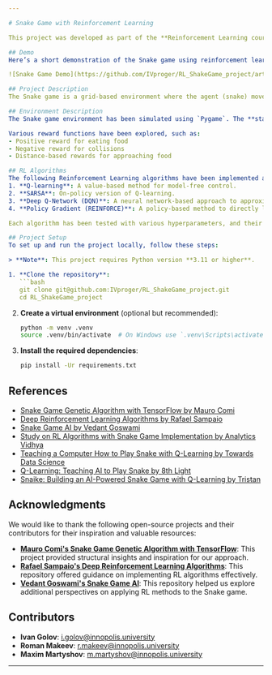 ```yaml
---

# Snake Game with Reinforcement Learning

This project was developed as part of the **Reinforcement Learning course at Innopolis University (2024)**. It focuses on applying different RL algorithms to emulate and solve the classic Snake game. The algorithms implemented include Q-learning, SARSA, Deep Q-Network (DQN), and Policy Gradient (REINFORCE). The goal is to optimize the agent (snake) to maximize its score while experimenting with various reward functions and comparing the effectiveness of each algorithm.

## Demo  
Here’s a short demonstration of the Snake game using reinforcement learning:  

![Snake Game Demo](https://github.com/IVproger/RL_ShakeGame_project/artifacts/demo.gif)

## Project Description
The Snake game is a grid-based environment where the agent (snake) moves to eat food while avoiding collisions with itself or the boundaries. The goal is to use RL techniques to teach the agent to maximize its score by strategically selecting actions (up, down, left, right). The project involves simulating the game environment and applying multiple RL algorithms to find the optimal solution for the snake's behavior.

## Environment Description
The Snake game environment has been simulated using `Pygame`. The **state space** is represented by the snake’s body position, the location of the food, and additional features such as the distance to walls or potential collisions. The **action space** consists of four discrete movements: up, down, left, and right.

Various reward functions have been explored, such as:
- Positive reward for eating food
- Negative reward for collisions
- Distance-based rewards for approaching food

## RL Algorithms
The following Reinforcement Learning algorithms have been implemented and compared in this project:
1. **Q-learning**: A value-based method for model-free control.
2. **SARSA**: On-policy version of Q-learning.
3. **Deep Q-Network (DQN)**: A neural network-based approach to approximate Q-values.
4. **Policy Gradient (REINFORCE)**: A policy-based method to directly learn the optimal policy.

Each algorithm has been tested with various hyperparameters, and their performance has been compared based on the agent’s ability to maximize the score in the Snake game.

## Project Setup
To set up and run the project locally, follow these steps:

> **Note**: This project requires Python version **3.11 or higher**.

1. **Clone the repository**:
   ```bash
   git clone git@github.com:IVproger/RL_ShakeGame_project.git
   cd RL_ShakeGame_project
   ```

2. **Create a virtual environment** (optional but recommended):
   ```bash
   python -m venv .venv
   source .venv/bin/activate  # On Windows use `.venv\Scripts\activate`
   ```

3. **Install the required dependencies**:
   ```bash
   pip install -Ur requirements.txt
   ```
   
## References  
- [Snake Game Genetic Algorithm with TensorFlow by Mauro Comi](https://github.com/maurock/snake-ga-tf/tree/master)  
- [Deep Reinforcement Learning Algorithms by Rafael Sampaio](https://github.com/Rafael1s/Deep-Reinforcement-Learning-Algorithms/tree/master)  
- [Snake Game AI by Vedant Goswami](https://github.com/vedantgoswami/SnakeGameAI/tree/main)  
- [Study on RL Algorithms with Snake Game Implementation by Analytics Vidhya](https://medium.com/analytics-vidhya/study-on-rl-algorithms-with-snake-game-implementation-36bcdfda1bd4)  
- [Teaching a Computer How to Play Snake with Q-Learning by Towards Data Science](https://towardsdatascience.com/teaching-a-computer-how-to-play-snake-with-q-learning-93d0a316ddc0)  
- [Q-Learning: Teaching AI to Play Snake by 8th Light](https://8thlight.com/insights/qlearning-teaching-ai-to-play-snake)  
- [Snaike: Building an AI-Powered Snake Game with Q-Learning by Tristan](https://medium.com/@tristan_4694/snaike-building-an-ai-powered-snake-game-with-q-learning-e146dc5ebd9c)  

## Acknowledgments  
We would like to thank the following open-source projects and their contributors for their inspiration and valuable resources:  
- **[Mauro Comi's Snake Game Genetic Algorithm with TensorFlow](https://github.com/maurock/snake-ga-tf)**: This project provided structural insights and inspiration for our approach.  
- **[Rafael Sampaio's Deep Reinforcement Learning Algorithms](https://github.com/Rafael1s/Deep-Reinforcement-Learning-Algorithms)**: This repository offered guidance on implementing RL algorithms effectively.  
- **[Vedant Goswami's Snake Game AI](https://github.com/vedantgoswami/SnakeGameAI/tree/main)**: This repository helped us explore additional perspectives on applying RL methods to the Snake game.  

## Contributors
- **Ivan Golov**: i.golov@innopolis.university  
- **Roman Makeev**: r.makeev@innopolis.university
- **Maxim Martyshov**: m.martyshov@innopolis.university
---
```

